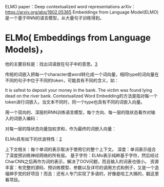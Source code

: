 

<!--
 * @version:
 * @Author:  StevenJokess https://github.com/StevenJokess
 * @Date: 2020-11-17 19:54:54
 * @LastEditors:  StevenJokess https://github.com/StevenJokess
 * @LastEditTime: 2020-12-25 00:34:42
 * @Description:
 * @TODO::
 * @Reference:
-->

 ELMO
paper：Deep contextualized word representations
arXiv：https://arxiv.org/abs/1802.05365
Embeddings from Language Model(ELMO)是一个基于RNN的语言模型，从大量句子训练得到。

# ELMo( Embeddings from Language Models)，

他的主要目标是：找出词语放在句子中的意思。[3]



传统的词嵌入把每一个character或word转化成一个词向量，相同type的词向量在不同的句子中位于不同的token，可能具有不同的含义，如：

It is safest to deposit your money in the bank.
The victim was found lying dead on the river bank.
Contextualized Word Embedding的方法是指对每一个token进行词嵌入，当文本不同时，同一个type也具有不同的词嵌入向量。

用一个双向的、深层的RNN训练语言模型，每个方向、每一层的隐状态看作对输入的词嵌入编码：



对每一层的隐状态向量加权求和，作为最终的词嵌入向量：


ELMo具有如下的优良特性：[2]

上下文相关：每个单词的表示取决于使用它的整个上下文。
深度：单词表示组合了深度预训练神经网络的所有层。
基于字符：ELMo表示纯粹基于字符，然后经过CharCNN之后再作为词的表示，解决了OOV问题，而且输入的词表也很小。
资源丰富：有完整的源码、预训练模型、参数以及详尽的调用方式和例子，又是一个造福伸手党的好项目！而且：还有人专门实现了多语的，好像是哈工大搞的，戳这里看项目。


[1]: https://0809zheng.github.io/2020/04/27/elmo-bert-gpt.html
[2]: https://blog.csdn.net/Magical_Bubble/article/details/89160032
[3]: https://mofanpy.com/tutorials/machine-learning/nlp/elmo/
